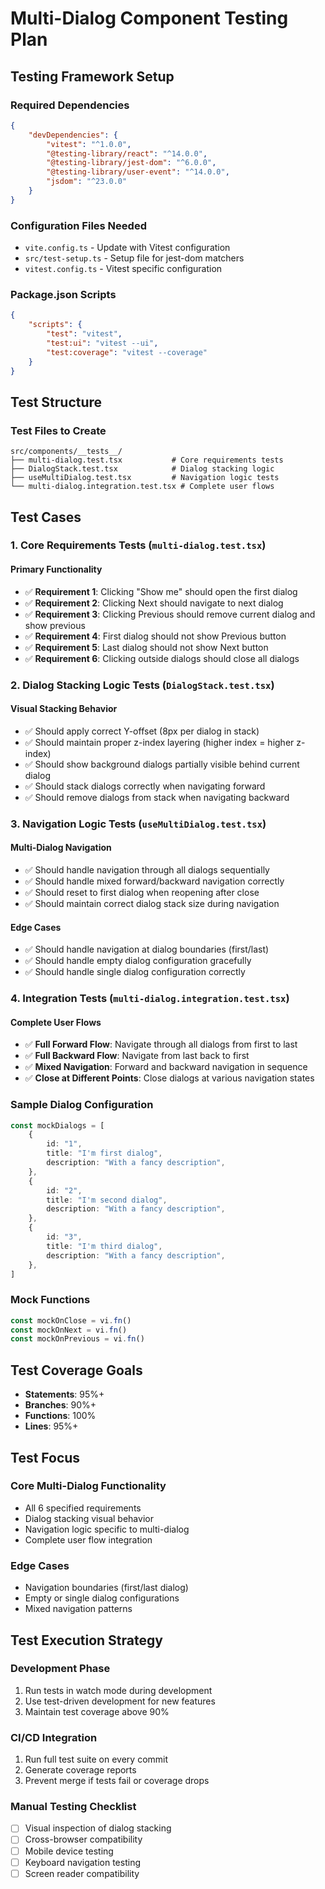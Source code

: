 # Multi-Dialog Component Testing Plan

## Testing Framework Setup

### Required Dependencies

```json
{
	"devDependencies": {
		"vitest": "^1.0.0",
		"@testing-library/react": "^14.0.0",
		"@testing-library/jest-dom": "^6.0.0",
		"@testing-library/user-event": "^14.0.0",
		"jsdom": "^23.0.0"
	}
}
```

### Configuration Files Needed

- `vite.config.ts` - Update with Vitest configuration
- `src/test-setup.ts` - Setup file for jest-dom matchers
- `vitest.config.ts` - Vitest specific configuration

### Package.json Scripts

```json
{
	"scripts": {
		"test": "vitest",
		"test:ui": "vitest --ui",
		"test:coverage": "vitest --coverage"
	}
}
```

## Test Structure

### Test Files to Create

```
src/components/__tests__/
├── multi-dialog.test.tsx           # Core requirements tests
├── DialogStack.test.tsx            # Dialog stacking logic
├── useMultiDialog.test.tsx         # Navigation logic tests
└── multi-dialog.integration.test.tsx # Complete user flows
```

## Test Cases

### 1. Core Requirements Tests (`multi-dialog.test.tsx`)

#### Primary Functionality

- ✅ **Requirement 1**: Clicking "Show me" should open the first dialog
- ✅ **Requirement 2**: Clicking Next should navigate to next dialog
- ✅ **Requirement 3**: Clicking Previous should remove current dialog and show previous
- ✅ **Requirement 4**: First dialog should not show Previous button
- ✅ **Requirement 5**: Last dialog should not show Next button
- ✅ **Requirement 6**: Clicking outside dialogs should close all dialogs

### 2. Dialog Stacking Logic Tests (`DialogStack.test.tsx`)

#### Visual Stacking Behavior

- ✅ Should apply correct Y-offset (8px per dialog in stack)
- ✅ Should maintain proper z-index layering (higher index = higher z-index)
- ✅ Should show background dialogs partially visible behind current dialog
- ✅ Should stack dialogs correctly when navigating forward
- ✅ Should remove dialogs from stack when navigating backward

### 3. Navigation Logic Tests (`useMultiDialog.test.tsx`)

#### Multi-Dialog Navigation

- ✅ Should handle navigation through all dialogs sequentially
- ✅ Should handle mixed forward/backward navigation correctly
- ✅ Should reset to first dialog when reopening after close
- ✅ Should maintain correct dialog stack size during navigation

#### Edge Cases

- ✅ Should handle navigation at dialog boundaries (first/last)
- ✅ Should handle empty dialog configuration gracefully
- ✅ Should handle single dialog configuration correctly

### 4. Integration Tests (`multi-dialog.integration.test.tsx`)

#### Complete User Flows

- ✅ **Full Forward Flow**: Navigate through all dialogs from first to last
- ✅ **Full Backward Flow**: Navigate from last back to first
- ✅ **Mixed Navigation**: Forward and backward navigation in sequence
- ✅ **Close at Different Points**: Close dialogs at various navigation states

### Sample Dialog Configuration

```typescript
const mockDialogs = [
	{
		id: "1",
		title: "I'm first dialog",
		description: "With a fancy description",
	},
	{
		id: "2",
		title: "I'm second dialog",
		description: "With a fancy description",
	},
	{
		id: "3",
		title: "I'm third dialog",
		description: "With a fancy description",
	},
]
```

### Mock Functions

```typescript
const mockOnClose = vi.fn()
const mockOnNext = vi.fn()
const mockOnPrevious = vi.fn()
```

## Test Coverage Goals

- **Statements**: 95%+
- **Branches**: 90%+
- **Functions**: 100%
- **Lines**: 95%+

## Test Focus

### Core Multi-Dialog Functionality

- All 6 specified requirements
- Dialog stacking visual behavior
- Navigation logic specific to multi-dialog
- Complete user flow integration

### Edge Cases

- Navigation boundaries (first/last dialog)
- Empty or single dialog configurations
- Mixed navigation patterns

## Test Execution Strategy

### Development Phase

1. Run tests in watch mode during development
2. Use test-driven development for new features
3. Maintain test coverage above 90%

### CI/CD Integration

1. Run full test suite on every commit
2. Generate coverage reports
3. Prevent merge if tests fail or coverage drops

### Manual Testing Checklist

- [ ] Visual inspection of dialog stacking
- [ ] Cross-browser compatibility
- [ ] Mobile device testing
- [ ] Keyboard navigation testing
- [ ] Screen reader compatibility
